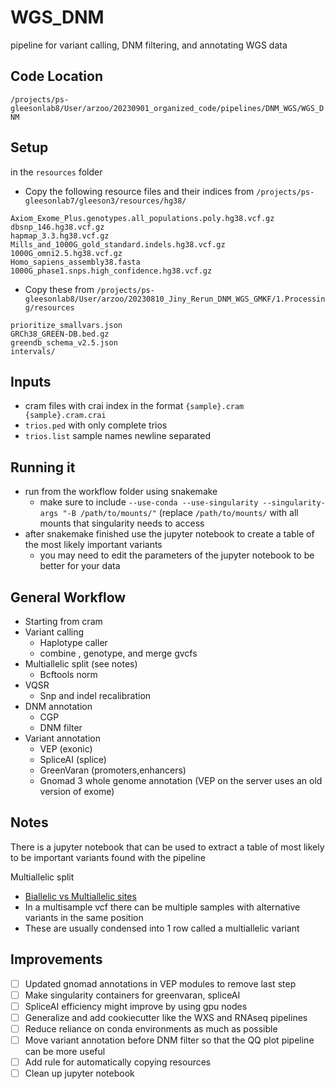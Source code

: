 # WGS_DNM
pipeline for variant calling, DNM filtering, and annotating WGS data

## Code Location
`/projects/ps-gleesonlab8/User/arzoo/20230901_organized_code/pipelines/DNM_WGS/WGS_DNM`

## Setup
in the `resources` folder
- Copy the following resource files and their indices from `/projects/ps-gleesonlab7/gleeson3/resources/hg38/`
```
Axiom_Exome_Plus.genotypes.all_populations.poly.hg38.vcf.gz
dbsnp_146.hg38.vcf.gz
hapmap_3.3.hg38.vcf.gz
Mills_and_1000G_gold_standard.indels.hg38.vcf.gz
1000G_omni2.5.hg38.vcf.gz
Homo_sapiens_assembly38.fasta
1000G_phase1.snps.high_confidence.hg38.vcf.gz
```
- Copy these from `/projects/ps-gleesonlab8/User/arzoo/20230810_Jiny_Rerun_DNM_WGS_GMKF/1.Processing/resources`
```
prioritize_smallvars.json
GRCh38_GREEN-DB.bed.gz
greendb_schema_v2.5.json
intervals/
```

## Inputs
- cram files with crai index in the format `{sample}.cram {sample}.cram.crai`
- `trios.ped` with only complete trios
- `trios.list` sample names newline separated

## Running it
- run from the workflow folder using snakemake
  - make sure to include `--use-conda --use-singularity --singularity-args "-B /path/to/mounts/"` (replace `/path/to/mounts/` with all mounts that singularity needs to access
- after snakemake finished use the jupyter notebook to create a table of the most likely important variants
  - you may need to edit the parameters of the jupyter notebook to be better for your data

## General Workflow
- Starting from cram
- Variant calling
  - Haplotype caller
  - combine , genotype, and merge gvcfs
- Multiallelic split (see notes)
  - Bcftools norm
- VQSR
  - Snp and indel recalibration
- DNM annotation
  - CGP
  - DNM filter
- Variant annotation
  - VEP (exonic)
  - SpliceAI (splice)
  - GreenVaran (promoters,enhancers)
  - Gnomad 3 whole genome annotation (VEP on the server uses an old version of exome)

## Notes
There is a jupyter notebook that can be used to extract a table of most likely to be important variants found with the pipeline

Multiallelic split
- [Biallelic vs Multiallelic sites](https://gatk.broadinstitute.org/hc/en-us/articles/360035890771-Biallelic-vs-Multiallelic-sites)
- In a multisample vcf there can be multiple samples with alternative variants in the same position
- These are usually condensed into 1 row called a multiallelic variant 


## Improvements
- [ ] Updated gnomad annotations in VEP modules to remove last step
- [ ] Make singularity containers for greenvaran, spliceAI
- [ ] SpliceAI efficiency might improve by using gpu nodes
- [ ] Generalize and add cookiecutter like the WXS and RNAseq pipelines
- [ ] Reduce reliance on conda environments as much as possible
- [ ] Move variant annotation before DNM filter so that the QQ plot pipeline can be more useful
- [ ] Add rule for automatically copying resources
- [ ] Clean up jupyter notebook
